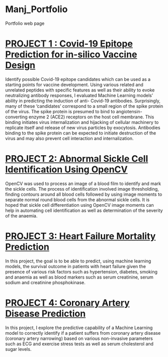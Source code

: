 # Manj_Portfolio
Portfolio web page
# [PROJECT 1 : Covid-19 Epitope Prediction for in-silico Vaccine Design](https://github.com/ManjWeerapura/python_projects/tree/main/Covid19_epitope_prediction_for_vaccine_development)
Identify possible Covid-19 epitope candidates which can be used as a starting points for vaccine development. Using various related and unrelated peptides with specific features as well as their ability to evoke neutralizing antibody responses, I evaluated Machine Learning models’ ability in predicting the induction of anti- Covid-19 antibodies.  Surprisingly, many of these ‘candidates’ correspond to a small region of the spike protein of the virus. The spike protein is presumed to bind to angiotensin-converting enzyme 2 (ACE2) receptors on the host cell membrane. This binding initiates virus internalization and hijacking of cellular machinery to replicate itself and release of new virus particles by exocytosis.  Antibodies binding to the spike protein can be expected to initiate destruction of the virus and may also prevent cell interaction and internalization.

# [PROJECT 2: Abnormal Sickle Cell Identification Using OpenCV](https://github.com/ManjWeerapura/python_projects/tree/main/OpenCV_Sickle_cell_identification)
OpenCV was used to process an image of a blood film to identify and mark the sickle cells. The process of identification involved image thresholding, finding
contours around all blood cells followed by using image moments to separate normal round blood cells from the abnormal sickle cells. It is hoped that sickle cell differentiation 
using OpenCV image moments can help in automating cell identification as well as determination of the severity of the anaemia.

# [PROJECT 3: Heart Failure Mortality Prediction](https://github.com/ManjWeerapura/python_projects/tree/main/Heart_Failure_Mortality_Prediction)
In this project, the goal is to be able to predict, using machine learning models, the survival outcome in patients with heart failure given the presence of various risk factors such as hypertension, diabetes, smoking and anaemia as well as blood markers such as serum creatinine, serum sodium and creatinine phosphokinase.

# [PROJECT 4: Coronary Artery Disease Prediction](https://github.com/ManjWeerapura/python_projects/tree/main/Coronary_Artery_Disease_Prediction)
In this project, I explore the predictive capability of a Machine Learning model to correctly identify if a patient suffers from coronary artery disease (coronary artery narrowing) based on various non-invasive parameters such as ECG and exercise stress tests  as well as serum cholesterol and sugar levels.
